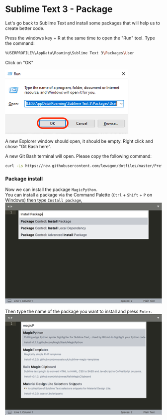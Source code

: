 # Sublime Text 3 - Package

Let's go back to Sublime Text and install some packages that will help us to create better code.

Press the windows key + R at the same time to open the "Run" tool. Type the command:  

```bash
%USERPROFILE%\AppData\Roaming\Sublime Text 3\Packages\User
```

Click on "OK"

![](images/sublime_7.png)  

A new Explorer window should open, it should be empty. Right click and chose "Git Bash here".  

A new Git Bash terminal will open. Please copy the following command: 

```bash
curl -Ls https://raw.githubusercontent.com/lewagon/dotfiles/master/Preferences.sublime-settings > Preferences.sublime-settings
```

### Package install

Now we can install the package `MagicPython`.<br>
You can install a package via the Command Palette (`Ctrl` + `Shift` + `P` on Windows) then type `Install package`,<br>
![](images/sublime_8.png)  

Then type the name of the package you want to install and press `Enter`.
![](images/sublime_9.png)  